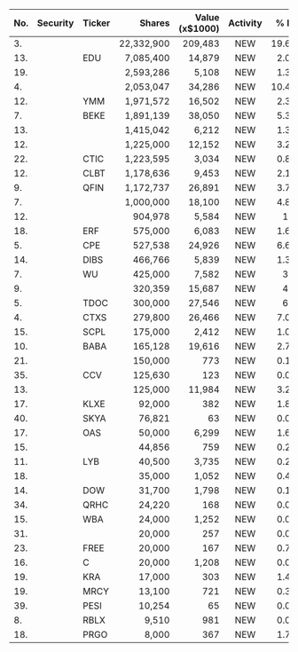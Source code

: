 No. | Security | Ticker | Shares | Value (x$1000) | Activity | % Port
|--- | --- | --- | ---:| ---:|:---:| ---:|
 3.|||22,332,900|209,483|NEW|19.69%|rel="bookmark"></a>
13.||EDU</a>|7,085,400|14,879|NEW|2.09%|<a href=rel="bookmark"></a>
19.|||2,593,286|5,108|NEW|1.36%|rel="bookmark"></a>
4.|||2,053,047|34,286|NEW|10.47%|rel="bookmark"></a>
12.||YMM</a>|1,971,572|16,502|NEW|2.32%|<a href=rel="bookmark"></a>
7.||BEKE</a>|1,891,139|38,050|NEW|5.35%|<a href=rel="bookmark"></a>
13.|||1,415,042|6,212|NEW|1.39%|rel="bookmark"></a>
12.|||1,225,000|12,152|NEW|3.25%|rel="bookmark"></a>
22.||CTIC</a>|1,223,595|3,034|NEW|0.81%|<a href=rel="bookmark"></a>
12.||CLBT</a>|1,178,636|9,453|NEW|2.12%|<a href=rel="bookmark"></a>
9.||QFIN</a>|1,172,737|26,891|NEW|3.78%|<a href=rel="bookmark"></a>
7.|||1,000,000|18,100|NEW|4.85%|rel="bookmark"></a>
12.|||904,978|5,584|NEW|1.7%|rel="bookmark"></a>
18.||ERF</a>|575,000|6,083|NEW|1.63%|<a href=rel="bookmark"></a>
5.||CPE</a>|527,538|24,926|NEW|6.68%|<a href=rel="bookmark"></a>
14.||DIBS</a>|466,766|5,839|NEW|1.31%|<a href=rel="bookmark"></a>
7.||WU</a>|425,000|7,582|NEW|3.4%|<a href=rel="bookmark"></a>
9.|||320,359|15,687|NEW|4.2%|rel="bookmark"></a>
5.||TDOC</a>|300,000|27,546|NEW|6.2%|<a href=rel="bookmark"></a>
4.||CTXS</a>|279,800|26,466|NEW|7.09%|<a href=rel="bookmark"></a>
15.||SCPL</a>|175,000|2,412|NEW|1.08%|<a href=rel="bookmark"></a>
10.||BABA</a>|165,128|19,616|NEW|2.76%|<a href=rel="bookmark"></a>
21.|||150,000|773|NEW|0.17%|rel="bookmark"></a>
35.||CCV</a>|125,630|123|NEW|0.02%|<a href=rel="bookmark"></a>
13.|||125,000|11,984|NEW|3.21%|rel="bookmark"></a>
17.||KLXE</a>|92,000|382|NEW|1.81%|<a href=rel="bookmark"></a>
40.||SKYA</a>|76,821|63|NEW|0.01%|<a href=rel="bookmark"></a>
17.||OAS</a>|50,000|6,299|NEW|1.68%|<a href=rel="bookmark"></a>
15.|||44,856|759|NEW|0.23%|rel="bookmark"></a>
11.||LYB</a>|40,500|3,735|NEW|0.24%|<a href=rel="bookmark"></a>
18.|||35,000|1,052|NEW|0.47%|rel="bookmark"></a>
14.||DOW</a>|31,700|1,798|NEW|0.11%|<a href=rel="bookmark"></a>
34.||QRHC</a>|24,220|168|NEW|0.03%|<a href=rel="bookmark"></a>
15.||WBA</a>|24,000|1,252|NEW|0.08%|<a href=rel="bookmark"></a>
31.|||20,000|257|NEW|0.06%|rel="bookmark"></a>
23.||FREE</a>|20,000|167|NEW|0.79%|<a href=rel="bookmark"></a>
16.||C</a>|20,000|1,208|NEW|0.07%|<a href=rel="bookmark"></a>
19.||KRA</a>|17,000|303|NEW|1.44%|<a href=rel="bookmark"></a>
19.||MRCY</a>|13,100|721|NEW|0.32%|<a href=rel="bookmark"></a>
39.||PESI</a>|10,254|65|NEW|0.01%|<a href=rel="bookmark"></a>
8.||RBLX</a>|9,510|981|NEW|0.09%|<a href=rel="bookmark"></a>
18.||PRGO</a>|8,000|367|NEW|1.74%|<a href=rel="bookmark"></a>
